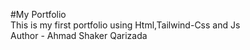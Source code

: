 #My Portfolio <Br/>
This is my first portfolio using Html,Tailwind-Css and Js <br/>
Author - Ahmad Shaker Qarizada
